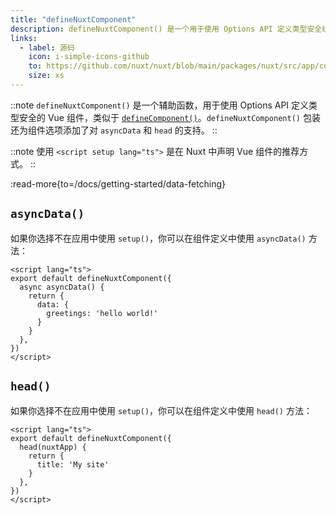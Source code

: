 ```yaml
---
title: "defineNuxtComponent"
description: defineNuxtComponent() 是一个用于使用 Options API 定义类型安全组件的辅助函数。
links:
  - label: 源码
    icon: i-simple-icons-github
    to: https://github.com/nuxt/nuxt/blob/main/packages/nuxt/src/app/composables/component.ts
    size: xs
---
```


::note
`defineNuxtComponent()` 是一个辅助函数，用于使用 Options API 定义类型安全的 Vue 组件，类似于 [`defineComponent()`](https://vue.zhcndoc.com/api/general.html#definecomponent)。`defineNuxtComponent()` 包装还为组件选项添加了对 `asyncData` 和 `head` 的支持。
::

::note
使用 `<script setup lang="ts">` 是在 Nuxt 中声明 Vue 组件的推荐方式。
::

:read-more{to=/docs/getting-started/data-fetching}

## `asyncData()`

如果你选择不在应用中使用 `setup()`，你可以在组件定义中使用 `asyncData()` 方法：

```vue [pages/index.vue]
<script lang="ts">
export default defineNuxtComponent({
  async asyncData() {
    return {
      data: {
        greetings: 'hello world!'
      }
    }
  },
})
</script>
```

## `head()`

如果你选择不在应用中使用 `setup()`，你可以在组件定义中使用 `head()` 方法：

```vue [pages/index.vue]
<script lang="ts">
export default defineNuxtComponent({
  head(nuxtApp) {
    return {
      title: 'My site'
    }
  },
})
</script>
```
